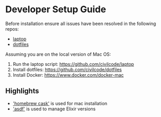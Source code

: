 # Developer Setup Guide

Before installation ensure all issues have been resolved in the following repos:

- [laptop](https://github.com/civilcode/laptop)
- [dotfiles](https://github.com/civilcode/dotfiles)

Assuming you are on the local version of Mac OS:

1. Run the laptop script: https://github.com/civilcode/laptop
2. Install dotfiles: https://github.com/civilcode/dotfiles
3. Install Docker: https://www.docker.com/docker-mac

## Highlights

- ['homebrew cask'](https://caskroom.github.io) is used for mac installation
- ['asdf'](https://github.com/asdf-vm) is used to manage Elixir versions
